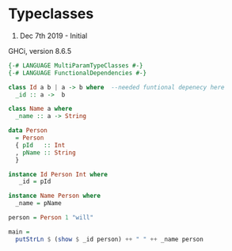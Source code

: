 Typeclasses
===========
1. Dec 7th 2019 - Initial

GHCi, version 8.6.5

```haskell
{-# LANGUAGE MultiParamTypeClasses #-}
{-# LANGUAGE FunctionalDependencies #-}

class Id a b | a -> b where  --needed funtional depenecy here
  _id :: a ->  b

class Name a where
  _name :: a -> String

data Person
  = Person
  { pId   :: Int
  , pName :: String
  }

instance Id Person Int where
   _id = pId

instance Name Person where
  _name = pName

person = Person 1 "will"

main =
  putStrLn $ (show $ _id person) ++ " " ++ _name person
```